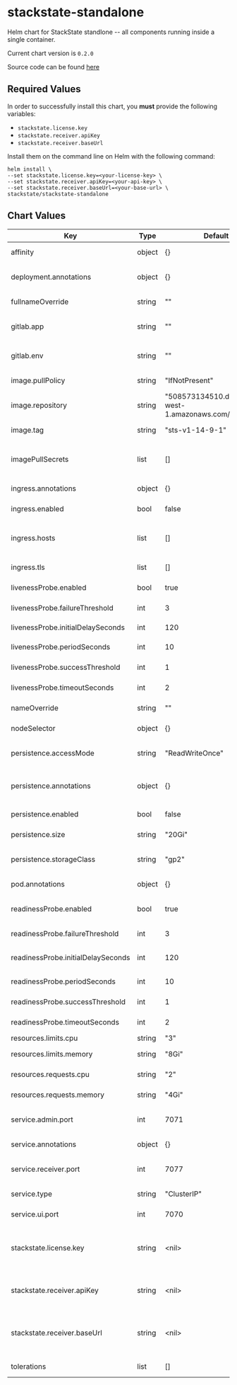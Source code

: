 stackstate-standalone
=====================
Helm chart for StackState standlone -- all components running inside a single container.

Current chart version is `0.2.0`

Source code can be found [here](https://gitlab.com/stackvista/devops/helm-charts.git)



## Required Values

In order to successfully install this chart, you **must** provide the following variables:
* `stackstate.license.key`
* `stackstate.receiver.apiKey`
* `stackstate.receiver.baseUrl`

Install them on the command line on Helm with the following command:

```shell
helm install \
--set stackstate.license.key=<your-license-key> \
--set stackstate.receiver.apiKey=<your-api-key> \
--set stackstate.receiver.baseUrl=<your-base-url> \
stackstate/stackstate-standalone
```

## Chart Values

| Key | Type | Default | Description |
|-----|------|---------|-------------|
| affinity | object | {} | Affinity settings for pod assignment. |
| deployment.annotations | object | {} | Annotations to attach to the `Deployment` object. |
| fullnameOverride | string | "" | Override the fullname of the chart. |
| gitlab.app | string | "" | If CI is GitLab, specify the `app` for annotations. |
| gitlab.env | string | "" | If CI is GitLab, specify the `env` for annotations. |
| image.pullPolicy | string | "IfNotPresent" | Default container image pull policy. |
| image.repository | string | "508573134510.dkr.ecr.eu-west-1.amazonaws.com/stackstate" | Base container image registry. |
| image.tag | string | "sts-v1-14-9-1" | Default container image tag. |
| imagePullSecrets | list | [] | Extra secrets / credentials needed for container image registry. |
| ingress.annotations | object | {} | Annotations for ingress objects. |
| ingress.enabled | bool | false | Enable use of ingress controllers. |
| ingress.hosts | list | [] | List of ingress hostnames; the paths are fixed to StackState backend services |
| ingress.tls | list | [] | List of ingress TLS certificates to use. |
| livenessProbe.enabled | bool | true | Enable use of livenessProbe check. |
| livenessProbe.failureThreshold | int | 3 | `failureThreshold` for the liveness probe. |
| livenessProbe.initialDelaySeconds | int | 120 | `initialDelaySeconds` for the liveness probe. |
| livenessProbe.periodSeconds | int | 10 | `periodSeconds` for the liveness probe. |
| livenessProbe.successThreshold | int | 1 | `successThreshold` for the liveness probe. |
| livenessProbe.timeoutSeconds | int | 2 | `timeoutSeconds` for the liveness probe. |
| nameOverride | string | "" | Override the name of the chart. |
| nodeSelector | object | {} | Node labels for pod assignment. |
| persistence.accessMode | string | "ReadWriteOnce" | Access mode of the persistent volume claim. |
| persistence.annotations | object | {} | Annotations to attach to the `PersistentVolumeClaim` object. |
| persistence.enabled | bool | false | Enable use of persistence. |
| persistence.size | string | "20Gi" | Size (in GiB) of the persistent volume. |
| persistence.storageClass | string | "gp2" | Name of the storage class to use for the persistent volume. |
| pod.annotations | object | {} | Annotations to attach to the `Pod` object(s). |
| readinessProbe.enabled | bool | true | Enable use of readinessProbe check. |
| readinessProbe.failureThreshold | int | 3 | `failureThreshold` for the readiness probe. |
| readinessProbe.initialDelaySeconds | int | 120 | `initialDelaySeconds` for the readiness probe. |
| readinessProbe.periodSeconds | int | 10 | `periodSeconds` for the readiness probe. |
| readinessProbe.successThreshold | int | 1 | `successThreshold` for the readiness probe. |
| readinessProbe.timeoutSeconds | int | 2 | `timeoutSeconds` for the readiness probe. |
| resources.limits.cpu | string | "3" | CPU resource limits. |
| resources.limits.memory | string | "8Gi" | Memory resource limits. |
| resources.requests.cpu | string | "2" | CPU resource requests. |
| resources.requests.memory | string | "4Gi" | Memory resource requests. |
| service.admin.port | int | 7071 | The default port for the StackState Administration area. |
| service.annotations | object | {} | Annotations to attach to the `Service` object. |
| service.receiver.port | int | 7077 | The default port for the StackState Receiver. |
| service.type | string | "ClusterIP" | The Kubernetes 'Service' type to use. |
| service.ui.port | int | 7070 | The default port for the StackState UI. |
| stackstate.license.key | string | \<nil\> | **PROVIDE YOUR LICENSE KEY HERE** The StackState license key needed to start the server. |
| stackstate.receiver.apiKey | string | \<nil\> | **PROVIDE YOUR API KEY HERE** API key to be used by all StackState agents. |
| stackstate.receiver.baseUrl | string | \<nil\> | **PROVIDE YOUR BASEURL HERE** Externally visible baseUrl of the StackState endpoints. |
| tolerations | list | [] | Toleration labels for pod assignment. |
